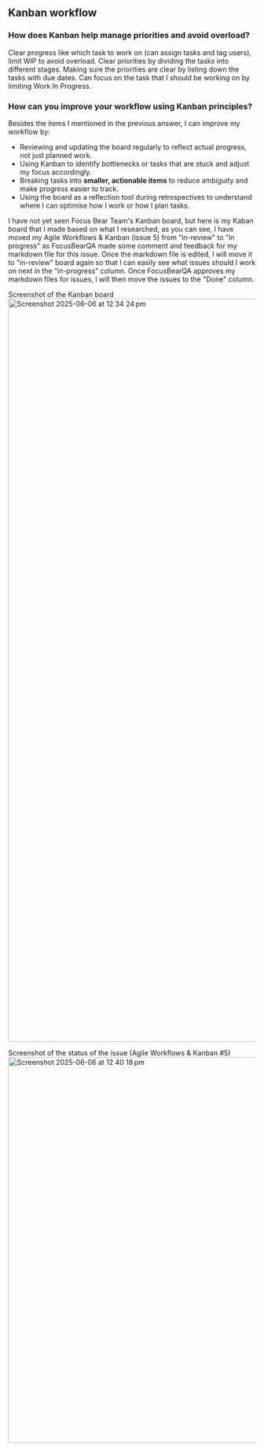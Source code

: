 ## Kanban workflow

### How does Kanban help manage priorities and avoid overload?
Clear progress like which task to work on (can assign tasks and tag users), limit WIP to avoid overload. Clear priorities by dividing the tasks into different stages.
Making sure the priorities are clear by listing down the tasks with due dates.
Can focus on the task that I should be working on by limiting Work In Progress.

### How can you improve your workflow using Kanban principles?
Besides the items I mentioned in the previous answer, I can improve my workflow by:
- Reviewing and updating the board regularly to reflect actual progress, not just planned work.
- Using Kanban to identify bottlenecks or tasks that are stuck and adjust my focus accordingly.
-	Breaking tasks into **smaller, actionable items** to reduce ambiguity and make progress easier to track.
-	Using the board as a reflection tool during retrospectives to understand where I can optimise how I work or how I plan tasks.


I have not yet seen Focus Bear Team's Kanban board, but here is my Kaban board that I made based on what I researched, as you can see, I have moved my Agile Workflows & Kanban (issue 5) from "in-review" to "In progress" as FocusBearQA made some comment and feedback for my markdown file for this issue. Once the markdown file is edited, I will move it to "in-review" board again so that I can easily see what issues should I work on next in the "in-progress" column. Once FocusBearQA approves my markdown files for issues, I will then move the issues to the "Done" column. 

Screenshot of the Kanban board
<img width="1512" alt="Screenshot 2025-06-06 at 12 34 24 pm" src="https://github.com/user-attachments/assets/4506c340-ac2a-44b1-9ae2-8d8835f442fe" />

Screenshot of the status of the issue (Agile Workflows & Kanban #5)
<img width="785" alt="Screenshot 2025-06-06 at 12 40 18 pm" src="https://github.com/user-attachments/assets/488ed62a-16ba-4773-b269-f0546538b54c" />
